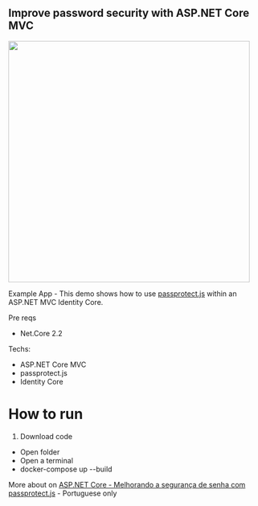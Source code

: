 Improve password security with ASP.NET Core MVC
-----------------------------------------------

<img src="https://www.brunobrito.net.br/content/images/2019/09/capa.jpg" width="480" />

Example App - This demo shows how to use [passprotect.js](https://www.passprotect.io/) within an ASP.NET MVC Identity Core.


Pre reqs

* Net.Core 2.2

Techs:

* ASP.NET Core MVC
* passprotect.js
* Identity Core

# How to run

1. Download code
  * Open folder
  * Open a terminal
  * docker-compose up --build


More about on [ASP.NET Core - Melhorando a segurança de senha com passprotect.js](https://www.brunobrito.net.br/aspnet-core-passprotect/) - Portuguese only